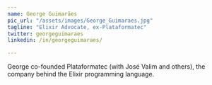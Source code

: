 ```yaml
---
name: George Guimarães
pic_url: "/assets/images/George_Guimaraes.jpg"
tagline: "Elixir Advocate, ex-Plataformatec"
twitter: georgeguimaraes
linkedin: /in/georgeguimaraes/

---
```

George co-founded Plataformatec (with José Valim and others), the company behind the Elixir programming language.
